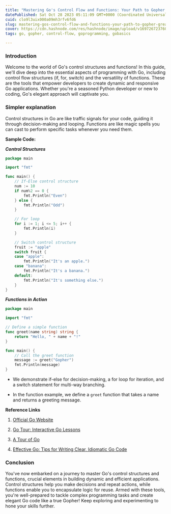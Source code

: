 ```yaml
---
title: "Mastering Go's Control Flow and Functions: Your Path to Gopher Greatness"
datePublished: Sat Oct 28 2023 05:11:09 GMT+0000 (Coordinated Universal Time)
cuid: clo9l3uix000a09mh3rfv6fd6
slug: mastering-gos-control-flow-and-functions-your-path-to-gopher-greatness
cover: https://cdn.hashnode.com/res/hashnode/image/upload/v1697267237607/d11758fd-a456-4969-ac1a-43a1549d6830.png
tags: go, gopher, control-flow, goprogramming, gobasics

---
```


### Introduction

Welcome to the world of Go's control structures and functions! In this guide, we'll dive deep into the essential aspects of programming with Go, including control flow structures (if, for, switch) and the versatility of functions. These are the tools that empower developers to create dynamic and responsive Go applications. Whether you're a seasoned Python developer or new to coding, Go's elegant approach will captivate you.

### Simpler explanation

Control structures in Go are like traffic signals for your code, guiding it through decision-making and looping. Functions are like magic spells you can cast to perform specific tasks whenever you need them.

**Sample Code:**

***Control Structures***

```go
package main

import "fmt"

func main() {
    // If-Else control structure
    num := 10
    if num%2 == 0 {
        fmt.Println("Even")
    } else {
        fmt.Println("Odd")
    }

    // For loop
    for i := 1; i <= 5; i++ {
        fmt.Println(i)
    }

    // Switch control structure
    fruit := "apple"
    switch fruit {
    case "apple":
        fmt.Println("It's an apple.")
    case "banana":
        fmt.Println("It's a banana.")
    default:
        fmt.Println("It's something else.")
    }
}
```

***Functions in Action***

```go
package main

import "fmt"

// Define a simple function
func greet(name string) string {
    return "Hello, " + name + "!"
}

func main() {
    // Call the greet function
    message := greet("Gopher")
    fmt.Println(message)
}
```

* We demonstrate if-else for decision-making, a for loop for iteration, and a switch statement for multi-way branching.
    
* In the function example, we define a `greet` function that takes a name and returns a greeting message.
    

**Reference Links**

1. [Official Go Website](https://golang.org/)
    
2. [Go Tour: Interactive Go Lessons](https://tour.golang.org/welcome/1)
    
3. [A Tour of Go](https://tour.golang.org/welcome/1)
    
4. [Effective Go: Tips for Writing Clear, Idiomatic Go Code](https://golang.org/doc/effective_go)
    

### Conclusion

You've now embarked on a journey to master Go's control structures and functions, crucial elements in building dynamic and efficient applications. Control structures help you make decisions and repeat actions, while functions enable you to encapsulate logic for reuse. Armed with these tools, you're well-prepared to tackle complex programming tasks and create elegant Go code like a true Gopher! Keep exploring and experimenting to hone your skills further.